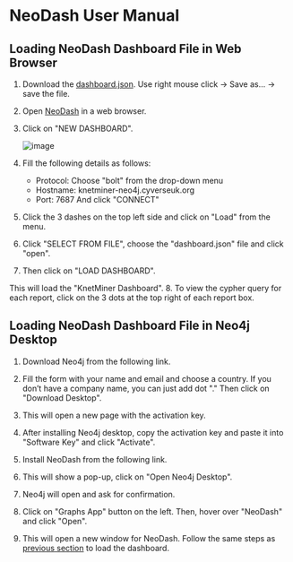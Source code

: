 # NeoDash User Manual

## Loading NeoDash Dashboard File in Web Browser

1.	Download the [dashboard.json](https://raw.githubusercontent.com/Rothamsted/knetgraphs-gene-traits/e6f111a33fad7a3967a2bb777342ef68c274f11b/NeoDash_dashboard/dashboard.json).
Use right mouse click -> Save as… -> save the file.
2.	Open [NeoDash](http://neodash.graphapp.io/) in a web browser.
3.	Click on "NEW DASHBOARD".

    ![image](/knetgraphs-gene-traits/images_for_HTML/Picture1.png)
                                   
4.	Fill the following details as follows:
    - Protocol: Choose "bolt" from the drop-down menu
    - Hostname: knetminer-neo4j.cyverseuk.org
    - Port: 7687
    And click "CONNECT"
                        
5.	Click the 3 dashes on the top left side   and click on "Load" from the menu. 
                                            
6.	Click "SELECT FROM FILE", choose the "dashboard.json" file and click "open".  
7.	Then click on "LOAD DASHBOARD".
 
This will load the "KnetMiner Dashboard".
8.	To view the cypher query for each report, click on the 3 dots   at the top right of each report box.



## Loading NeoDash Dashboard File in Neo4j Desktop

1.	Download Neo4j from the following link.

2.	Fill the form with your name and email and choose a country. If you don’t have a company name, you can just add dot "."
Then click on "Download Desktop".
 

3.	This will open a new page with the activation key.
 
4.	After installing Neo4j desktop, copy the activation key and paste it into "Software Key" and click "Activate".

5.	Install NeoDash from the following link.
6.	This will show a pop-up, click on "Open Neo4j Desktop".
7.	Neo4j will open and ask for confirmation. 
 
8.	Click on "Graphs App" button on the left. Then, hover over "NeoDash" and click "Open".
                                                  
9.	This will open a new window for NeoDash. Follow the same steps as [previous section](#loading-neoDash-dashboard-file-in-web-browser) to load the dashboard.
